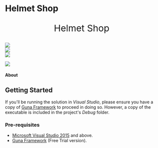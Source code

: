 # Helmet Shop

<div align="center">
	<p style="font-size:30px;">Helmet Shop<p>
		
</div>
	<p>
		<img src="https://img.shields.io/badge/c%23-%E2%AD%90%E2%AD%90%E2%AD%90%E2%AD%90%E2%AD%90-brightgreen?style=for-the-badge&logo=appveyor&logo=C-Sharp">
		<br>
		<img src="https://img.shields.io/badge/Visual Studio-%E2%AD%90%E2%AD%90%E2%AD%90%E2%AD%90%E2%AD%90-blue?style=for-the-badge&logo=Visual-Studio">
		<br>
		<img src="https://img.shields.io/badge/Guna-%E2%AD%90%E2%AD%90%E2%AD%90%E2%AD%90%E2%AD%90-important?style=for-the-badge&logo=Guna">		
	</p>
	<p>
		<img src="https://img.shields.io/badge/Version-1.1-blue">
	</p>



#### About
## Getting Started

If you'll be running the solution in *Visual Studio*, please ensure you have a copy of [Guna Framework](https://gunaframework.com/) to proceed in doing so. However, a copy of the executable is included in the project's *Debug* folder.
### Pre-requisites

- [Microsoft Visual Studio 2015](https://www.visualstudio.com/) and above.
- [Guna Framework](https://gunaframework.com/) (Free Trial version).

